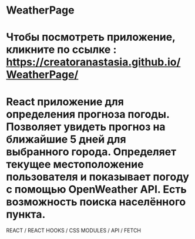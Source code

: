 # WeatherPage 
# Чтобы посмотреть приложение, кликните по ссылке : https://creatoranastasia.github.io/WeatherPage/
# React приложение для определения прогноза погоды. Позволяет увидеть прогноз на ближайшие 5 дней для выбранного города. Определяет текущее местоположение пользователя и показывает погоду с помощью OpenWeather API. Есть возможность поиска населённого пункта. 
REACT / REACT HOOKS / CSS MODULES / API / FETCH
